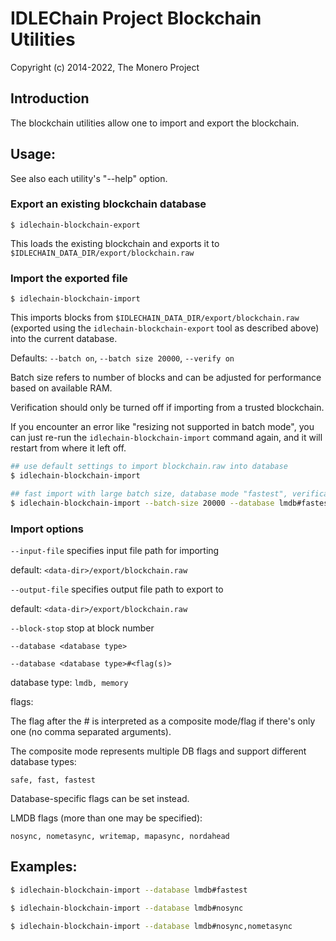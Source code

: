 # IDLEChain Project Blockchain Utilities

Copyright (c) 2014-2022, The Monero Project

## Introduction

The blockchain utilities allow one to import and export the blockchain.

## Usage:

See also each utility's "--help" option.

### Export an existing blockchain database

`$ idlechain-blockchain-export`

This loads the existing blockchain and exports it to `$IDLECHAIN_DATA_DIR/export/blockchain.raw`

### Import the exported file

`$ idlechain-blockchain-import`

This imports blocks from `$IDLECHAIN_DATA_DIR/export/blockchain.raw` (exported using the
`idlechain-blockchain-export` tool as described above) into the current database.

Defaults: `--batch on`, `--batch size 20000`, `--verify on`

Batch size refers to number of blocks and can be adjusted for performance based on available RAM.

Verification should only be turned off if importing from a trusted blockchain.

If you encounter an error like "resizing not supported in batch mode", you can just re-run
the `idlechain-blockchain-import` command again, and it will restart from where it left off.

```bash
## use default settings to import blockchain.raw into database
$ idlechain-blockchain-import

## fast import with large batch size, database mode "fastest", verification off
$ idlechain-blockchain-import --batch-size 20000 --database lmdb#fastest --verify off

```

### Import options

`--input-file`
specifies input file path for importing

default: `<data-dir>/export/blockchain.raw`

`--output-file`
specifies output file path to export to

default: `<data-dir>/export/blockchain.raw`

`--block-stop`
stop at block number

`--database <database type>`

`--database <database type>#<flag(s)>`

database type: `lmdb, memory`

flags:

The flag after the # is interpreted as a composite mode/flag if there's only
one (no comma separated arguments).

The composite mode represents multiple DB flags and support different database types:

`safe, fast, fastest`

Database-specific flags can be set instead.

LMDB flags (more than one may be specified):

`nosync, nometasync, writemap, mapasync, nordahead`

## Examples:

```bash
$ idlechain-blockchain-import --database lmdb#fastest

$ idlechain-blockchain-import --database lmdb#nosync

$ idlechain-blockchain-import --database lmdb#nosync,nometasync
```
